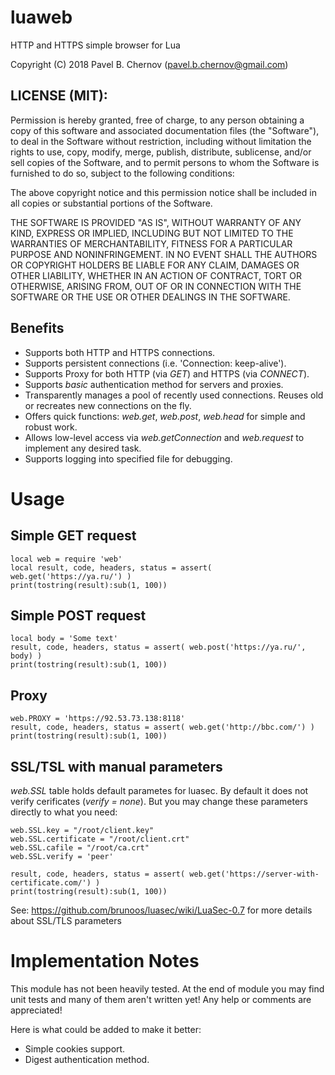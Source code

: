# luaweb
HTTP and HTTPS simple browser for Lua

Copyright (C) 2018 Pavel B. Chernov (pavel.b.chernov@gmail.com)

## LICENSE (MIT):

Permission is hereby granted, free of charge, to any person obtaining a copy
of this software and associated documentation files (the "Software"), to deal
in the Software without restriction, including without limitation the rights
to use, copy, modify, merge, publish, distribute, sublicense, and/or sell
copies of the Software, and to permit persons to whom the Software is
furnished to do so, subject to the following conditions:

The above copyright notice and this permission notice shall be included in all
copies or substantial portions of the Software.

THE SOFTWARE IS PROVIDED "AS IS", WITHOUT WARRANTY OF ANY KIND, EXPRESS OR
IMPLIED, INCLUDING BUT NOT LIMITED TO THE WARRANTIES OF MERCHANTABILITY,
FITNESS FOR A PARTICULAR PURPOSE AND NONINFRINGEMENT. IN NO EVENT SHALL THE
AUTHORS OR COPYRIGHT HOLDERS BE LIABLE FOR ANY CLAIM, DAMAGES OR OTHER
LIABILITY, WHETHER IN AN ACTION OF CONTRACT, TORT OR OTHERWISE, ARISING FROM,
OUT OF OR IN CONNECTION WITH THE SOFTWARE OR THE USE OR OTHER DEALINGS IN THE
SOFTWARE.

## Benefits
- Supports both HTTP and HTTPS connections.
- Supports persistent connections (i.e. 'Connection: keep-alive').
- Supports Proxy for both HTTP (via *GET*) and HTTPS (via *CONNECT*).
- Supports *basic* authentication method for servers and proxies.
- Transparently manages a pool of recently used connections. Reuses old or recreates new connections on the fly.
- Offers quick functions: *web.get*, *web.post*, *web.head* for simple and robust work.
- Allows low-level access via *web.getConnection* and *web.request* to implement any desired task.
- Supports logging into specified file for debugging.

# Usage

## Simple GET request

  ```
  local web = require 'web'
  local result, code, headers, status = assert( web.get('https://ya.ru/') )
  print(tostring(result):sub(1, 100))
  ```

## Simple POST request

  ```
  local body = 'Some text'
  result, code, headers, status = assert( web.post('https://ya.ru/', body) )
  print(tostring(result):sub(1, 100))
  ```

## Proxy

  ```
  web.PROXY = 'https://92.53.73.138:8118'
  result, code, headers, status = assert( web.get('http://bbc.com/') )
  print(tostring(result):sub(1, 100))
  ```
## SSL/TSL with manual parameters

  *web.SSL* table holds default parametes for luasec. By default it does not verify cerificates (*verify = none*). But you may change these parameters directly to what you need:
  
  ```
  web.SSL.key = "/root/client.key"
  web.SSL.certificate = "/root/client.crt"
  web.SSL.cafile = "/root/ca.crt"
  web.SSL.verify = 'peer'
  
  result, code, headers, status = assert( web.get('https://server-with-certificate.com/') )
  print(tostring(result):sub(1, 100))
  ```

See: https://github.com/brunoos/luasec/wiki/LuaSec-0.7 for more details about SSL/TLS parameters

# Implementation Notes

This module has not been heavily tested. At the end of module you may find unit tests and many of them aren't written yet!
Any help or comments are appreciated!

Here is what could be added to make it better:
- Simple cookies support.
- Digest authentication method.
